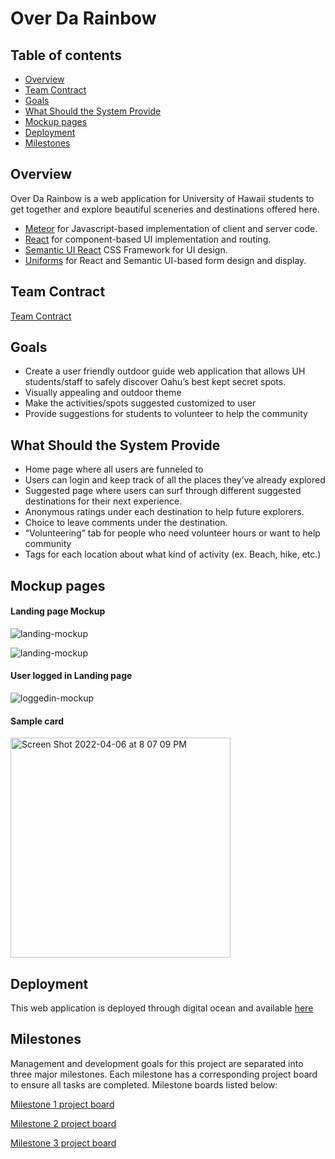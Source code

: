 # Over Da Rainbow

## Table of contents

* [Overview](#overview)
* [Team Contract](#team-contract)
* [Goals](#goals)
* [What Should the System Provide](#what-should-the-system-provide)
* [Mockup pages](#mockup-pages)
* [Deployment](#Deployment)
* [Milestones](#Milestones)

## Overview

Over Da Rainbow is a web application for University of Hawaii students to get together and explore beautiful sceneries and destinations offered here.

* [Meteor](https://www.meteor.com/) for Javascript-based implementation of client and server code.
* [React](https://reactjs.org/) for component-based UI implementation and routing.
* [Semantic UI React](https://react.semantic-ui.com/) CSS Framework for UI design.
* [Uniforms](https://uniforms.tools/) for React and Semantic UI-based form design and display.


## Team Contract

[Team Contract](https://docs.google.com/document/d/1HXy_bQAs_UlvUBsboftt7dbf-zyPfi7BWICM8ahgs0M/edit)

## Goals

* Create a user friendly outdoor guide web application that allows UH students/staff to safely discover Oahu’s best kept secret spots.
* Visually appealing and outdoor theme
* Make the activities/spots suggested customized to user 
* Provide suggestions for students to volunteer to help the community

## What Should the System Provide

* Home page where all users are funneled to
* Users can login and keep track of all the places they’ve already explored
* Suggested page where users can surf through different suggested destinations for their next experience.
* Anonymous ratings under each destination to help future explorers.
* Choice to leave comments under the destination.
* “Volunteering” tab for people who need volunteer hours or want to help community
* Tags for each location about what kind of activity  (ex. Beach, hike, etc.)

## Mockup pages

#### Landing page Mockup

![landing-mockup](https://user-images.githubusercontent.com/96926588/163501059-85517fa7-05e3-4229-a293-a2fe9674f5d3.png)

![landing-mockup](https://user-images.githubusercontent.com/96926588/163501139-535b348e-a7f6-4c2b-9cbc-b57e43f8297f.png)



#### User logged in Landing page

![loggedin-mockup](https://user-images.githubusercontent.com/96926588/163501185-7f9f0503-5206-49fc-9690-8302938fd742.png)


#### Sample card 

<img width="352" alt="Screen Shot 2022-04-06 at 8 07 09 PM" src="https://user-images.githubusercontent.com/96926588/162131469-7844878f-d430-475c-8467-507061ea8c9f.png">

## Deployment

This web application is deployed through digital ocean and available [here](http://137.184.225.140/)


## Milestones

Management and development goals for this project are separated into three major milestones.
Each milestone has a corresponding project board to ensure all tasks are completed.
Milestone boards listed below:

[Milestone 1 project board](https://github.com/over-da-rainbow/over-da-rainbow/projects/1)

[Milestone 2 project board](https://github.com/over-da-rainbow/over-da-rainbow/projects/2)

[Milestone 3 project board](https://github.com/over-da-rainbow/over-da-rainbow/projects/3)


